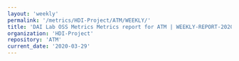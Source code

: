 ```yaml
---
layout: 'weekly'
permalink: '/metrics/HDI-Project/ATM/WEEKLY/'
title: 'DAI Lab OSS Metrics Metrics report for ATM | WEEKLY-REPORT-2020-03-29'
organization: 'HDI-Project'
repository: 'ATM'
current_date: '2020-03-29'
---
```

